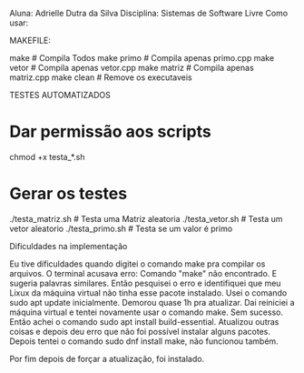 Aluna: Adrielle Dutra da Silva
Disciplina: Sistemas de Software Livre
Como usar:

MAKEFILE:

make # Compila Todos
make primo # Compila apenas primo.cpp
make vetor # Compila apenas vetor.cpp
make matriz # Compila apenas matriz.cpp
make clean # Remove os executaveis

TESTES AUTOMATIZADOS

# Dar permissão aos scripts
chmod +x testa_*.sh

# Gerar os testes
./testa_matriz.sh # Testa uma Matriz aleatoria
./testa_vetor.sh # Testa um vetor aleatorio
./testa_primo.sh # Testa se um valor é primo

Dificuldades na implementação


Eu tive dificuldades quando digitei o comando make pra compilar os arquivos. O terminal acusava erro: Comando "make" não encontrado. E sugeria palavras similares. Então pesquisei o erro e identifiquei que meu Lixux da máquina virtual não tinha esse pacote instalado. 
Usei o comando sudo apt update inicialmente. Demorou quase 1h pra atualizar. Dai reiniciei a máquina virtual e tentei novamente usar o comando make. Sem sucesso.
Então achei o comando sudo apt install build-essential. Atualizou outras coisas e depois deu erro que não foi possível instalar alguns pacotes.
Depois tentei o comando sudo dnf install make, não funcionou também.

Por fim depois de forçar a atualização, foi instalado. 



